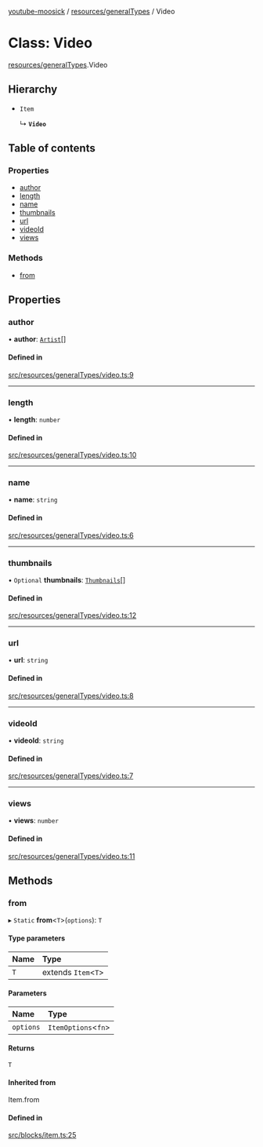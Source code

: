 [youtube-moosick](../README.md) / [resources/generalTypes](../modules/resources_generalTypes.md) / Video

# Class: Video

[resources/generalTypes](../modules/resources_generalTypes.md).Video

## Hierarchy

- `Item`

  ↳ **`Video`**

## Table of contents

### Properties

- [author](resources_generalTypes.Video.md#author)
- [length](resources_generalTypes.Video.md#length)
- [name](resources_generalTypes.Video.md#name)
- [thumbnails](resources_generalTypes.Video.md#thumbnails)
- [url](resources_generalTypes.Video.md#url)
- [videoId](resources_generalTypes.Video.md#videoid)
- [views](resources_generalTypes.Video.md#views)

### Methods

- [from](resources_generalTypes.Video.md#from)

## Properties

### author

• **author**: [`Artist`](resources_generalTypes.Artist.md)[]

#### Defined in

[src/resources/generalTypes/video.ts:9](https://github.com/EvasiveXkiller/youtube-moosick/blob/59c2859/src/resources/generalTypes/video.ts#L9)

___

### length

• **length**: `number`

#### Defined in

[src/resources/generalTypes/video.ts:10](https://github.com/EvasiveXkiller/youtube-moosick/blob/59c2859/src/resources/generalTypes/video.ts#L10)

___

### name

• **name**: `string`

#### Defined in

[src/resources/generalTypes/video.ts:6](https://github.com/EvasiveXkiller/youtube-moosick/blob/59c2859/src/resources/generalTypes/video.ts#L6)

___

### thumbnails

• `Optional` **thumbnails**: [`Thumbnails`](resources_generalTypes.Thumbnails.md)[]

#### Defined in

[src/resources/generalTypes/video.ts:12](https://github.com/EvasiveXkiller/youtube-moosick/blob/59c2859/src/resources/generalTypes/video.ts#L12)

___

### url

• **url**: `string`

#### Defined in

[src/resources/generalTypes/video.ts:8](https://github.com/EvasiveXkiller/youtube-moosick/blob/59c2859/src/resources/generalTypes/video.ts#L8)

___

### videoId

• **videoId**: `string`

#### Defined in

[src/resources/generalTypes/video.ts:7](https://github.com/EvasiveXkiller/youtube-moosick/blob/59c2859/src/resources/generalTypes/video.ts#L7)

___

### views

• **views**: `number`

#### Defined in

[src/resources/generalTypes/video.ts:11](https://github.com/EvasiveXkiller/youtube-moosick/blob/59c2859/src/resources/generalTypes/video.ts#L11)

## Methods

### from

▸ `Static` **from**<`T`\>(`options`): `T`

#### Type parameters

| Name | Type |
| :------ | :------ |
| `T` | extends `Item`<`T`\> |

#### Parameters

| Name | Type |
| :------ | :------ |
| `options` | `ItemOptions`<`fn`\> |

#### Returns

`T`

#### Inherited from

Item.from

#### Defined in

[src/blocks/item.ts:25](https://github.com/EvasiveXkiller/youtube-moosick/blob/59c2859/src/blocks/item.ts#L25)
